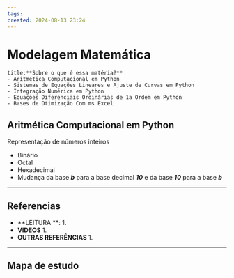 ```yaml
---
tags: 
created: 2024-08-13 23:24
---
```

# Modelagem Matemática
```ad-question
title:**Sobre o que é essa matéria?**
- Aritmética Computacional em Python
- Sistemas de Equações Lineares e Ajuste de Curvas em Python
- Integração Numérica em Python
- Equações Diferenciais Ordinárias de 1a Ordem em Python
- Bases de Otimização Com ms Excel
```

## Aritmética Computacional em Python
Representação de números inteiros
- Binário
- Octal
- Hexadecimal
- Mudança da base ***b*** para a base decimal ***10*** e da base ***10*** para a base ***b***


---
## Referencias
- **LEITURA **:
	1. 
- **VIDEOS**
	1. 
- **OUTRAS REFERÊNCIAS**
	1.
---
## Mapa de estudo
